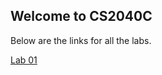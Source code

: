 ## Welcome to CS2040C

Below are the links for all the labs.

  [Lab 01](https://sidhant007.github.io/CS2040C/AY18-19Sem1/lab01)

